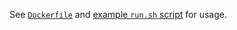 See [`Dockerfile`](https://github.com/tianon/dockerfiles/blob/master/syncthing/Dockerfile) and [example `run.sh` script](https://github.com/tianon/dockerfiles/blob/master/syncthing/run.sh) for usage.
